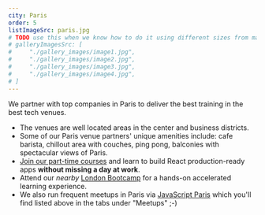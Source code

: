```yaml
---
city: Paris
order: 5
listImageSrc: paris.jpg
# TODO use this when we know how to do it using different sizes from markdown images
# galleryImagesSrc: [
#     "./gallery_images/image1.jpg",
#     "./gallery_images/image2.jpg",
#     "./gallery_images/image3.jpg",
#     "./gallery_images/image4.jpg",
# ]
---
```


We partner with top companies in Paris to deliver the best training in the best tech venues.

- The venues are well located areas in the center and business districts.
- Some of our Paris venue partners' unique amenities include: cafe barista, chillout area with couches, ping pong, balconies with spectacular views of Paris.
- [Join our part-time courses](/react/training/part-time-course/paris) and learn to build React production-ready apps **without missing a day at work**.
- Attend our _nearby_ [London Bootcamp](/react/training/bootcamp/london) for a hands-on accelerated learning experience.
- We also run frequent meetups in Paris via [JavaScript Paris](https://www.meetup.com/JavaScript-Paris/) which you'll find listed above in the tabs under "Meetups" ;-)
